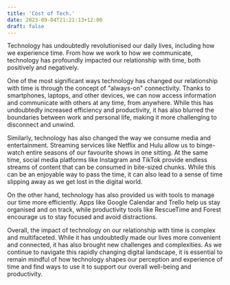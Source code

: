 ```yaml
---
title: 'Cost of Tech.'
date: 2023-09-04T21:21:13+12:00
draft: false
---
```


Technology has undoubtedly revolutionised our daily lives, including how we experience time. From how we work to how we communicate, technology has profoundly impacted our relationship with time, both positively and negatively.

One of the most significant ways technology has changed our relationship with time is through the concept of "always-on" connectivity. Thanks to smartphones, laptops, and other devices, we can now access information and communicate with others at any time, from anywhere. While this has undoubtedly increased efficiency and productivity, it has also blurred the boundaries between work and personal life, making it more challenging to disconnect and unwind.

Similarly, technology has also changed the way we consume media and entertainment. Streaming services like Netflix and Hulu allow us to binge-watch entire seasons of our favourite shows in one sitting. At the same time, social media platforms like Instagram and TikTok provide endless streams of content that can be consumed in bite-sized chunks. While this can be an enjoyable way to pass the time, it can also lead to a sense of time slipping away as we get lost in the digital world.

On the other hand, technology has also provided us with tools to manage our time more efficiently. Apps like Google Calendar and Trello help us stay organised and on track, while productivity tools like RescueTime and Forest encourage us to stay focused and avoid distractions. 

Overall, the impact of technology on our relationship with time is complex and multifaceted. While it has undoubtedly made our lives more convenient and connected, it has also brought new challenges and complexities. As we continue to navigate this rapidly changing digital landscape, it is essential to remain mindful of how technology shapes our perception and experience of time and find ways to use it to support our overall well-being and productivity.
